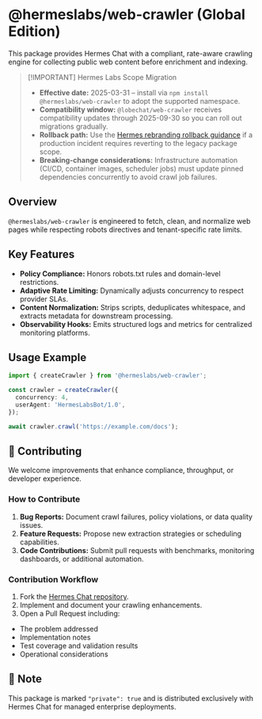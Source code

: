 # @hermeslabs/web-crawler (Global Edition)

This package provides Hermes Chat with a compliant, rate-aware crawling engine for collecting public web content before enrichment and indexing.

> \[!IMPORTANT] Hermes Labs Scope Migration
>
> - **Effective date:** 2025-03-31 – install via `npm install @hermeslabs/web-crawler` to adopt the supported namespace.
> - **Compatibility window:** `@lobechat/web-crawler` receives compatibility updates through 2025-09-30 so you can roll out migrations gradually.
> - **Rollback path:** Use the [Hermes rebranding rollback guidance](https://github.com/hermeslabs/hermes-chat/blob/main/docs/development/rebranding.md#rollback-strategy) if a production incident requires reverting to the legacy package scope.
> - **Breaking-change considerations:** Infrastructure automation (CI/CD, container images, scheduler jobs) must update pinned dependencies concurrently to avoid crawl job failures.

## Overview

`@hermeslabs/web-crawler` is engineered to fetch, clean, and normalize web pages while respecting robots directives and tenant-specific rate limits.

## Key Features

- **Policy Compliance:** Honors robots.txt rules and domain-level restrictions.
- **Adaptive Rate Limiting:** Dynamically adjusts concurrency to respect provider SLAs.
- **Content Normalization:** Strips scripts, deduplicates whitespace, and extracts metadata for downstream processing.
- **Observability Hooks:** Emits structured logs and metrics for centralized monitoring platforms.

## Usage Example

```typescript
import { createCrawler } from '@hermeslabs/web-crawler';

const crawler = createCrawler({
  concurrency: 4,
  userAgent: 'HermesLabsBot/1.0',
});

await crawler.crawl('https://example.com/docs');
```

## 🤝 Contributing

We welcome improvements that enhance compliance, throughput, or developer experience.

### How to Contribute

1. **Bug Reports:** Document crawl failures, policy violations, or data quality issues.
2. **Feature Requests:** Propose new extraction strategies or scheduling capabilities.
3. **Code Contributions:** Submit pull requests with benchmarks, monitoring dashboards, or additional automation.

### Contribution Workflow

1. Fork the [Hermes Chat repository](https://github.com/hermeslabs/hermes-chat).
2. Implement and document your crawling enhancements.
3. Open a Pull Request including:

- The problem addressed
- Implementation notes
- Test coverage and validation results
- Operational considerations

## 📌 Note

This package is marked `"private": true` and is distributed exclusively with Hermes Chat for managed enterprise deployments.

